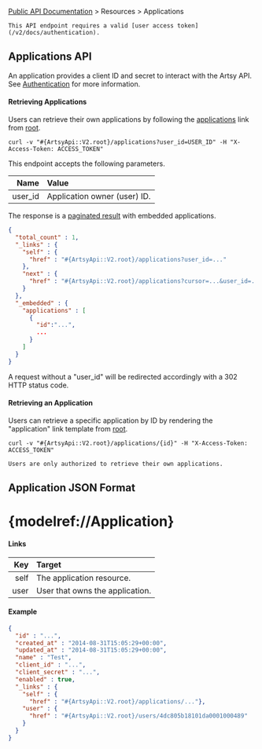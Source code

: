 [Public API Documentation](/v2) &gt; Resources &gt; Applications

``` alert[info]
This API endpoint requires a valid [user access token](/v2/docs/authentication).
```

## Applications API

An application provides a client ID and secret to interact with the Artsy API. See [Authentication](/v2/docs/authentication) for more information.

#### Retrieving Applications

Users can retrieve their own applications by following the [applications](#{ArtsyApi::V2.root}/applications) link from [root](#{ArtsyApi::V2.root}).

```
curl -v "#{ArtsyApi::V2.root}/applications?user_id=USER_ID" -H "X-Access-Token: ACCESS_TOKEN"
```

This endpoint accepts the following parameters.

Name       | Value                          |
----------:|:-------------------------------|
user_id    | Application owner (user) ID.   |

The response is a [paginated result](/v2/docs/pagination) with embedded applications.

``` json
{
  "total_count" : 1,
  "_links" : {
    "self" : {
      "href" : "#{ArtsyApi::V2.root}/applications?user_id=..."
    },
    "next" : {
      "href" : "#{ArtsyApi::V2.root}/applications?cursor=...&user_id=..."
    }
  },
  "_embedded" : {
    "applications" : [
      {
        "id":"...",
        ...
      }
    ]
  }
}
```

A request without a "user_id" will be redirected accordingly with a 302 HTTP status code.

#### Retrieving an Application

Users can retrieve a specific application by ID by rendering the "application" link template from [root](#{ArtsyApi::V2.root}).

```
curl -v "#{ArtsyApi::V2.root}/applications/{id}" -H "X-Access-Token: ACCESS_TOKEN"
```

``` alert[danger]
Users are only authorized to retrieve their own applications.
```

## Application JSON Format

# {modelref://Application}

#### Links

Key        | Target                          |
----------:|:--------------------------------|
self       | The application resource.       |
user       | User that owns the application. |

#### Example

``` json
{
  "id" : "...",
  "created_at" : "2014-08-31T15:05:29+00:00",
  "updated_at" : "2014-08-31T15:05:29+00:00",
  "name" : "Test",
  "client_id" : "...",
  "client_secret" : "...",
  "enabled" : true,
  "_links" : {
    "self" : {
      "href" : "#{ArtsyApi::V2.root}/applications/..."},
    "user" : {
      "href" : "#{ArtsyApi::V2.root}/users/4dc805b18101da0001000489"
    }
  }
}
```
